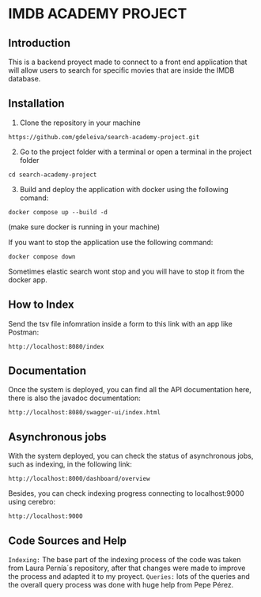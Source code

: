 # IMDB ACADEMY PROJECT
## Introduction

This is a backend proyect made to connect to a front end application that will allow users to search for specific movies that are inside the IMDB database.

## Installation
1. Clone the repository in your machine
```
https://github.com/gdeleiva/search-academy-project.git
```
2. Go to the project folder with a terminal or open a terminal in the project folder
```
cd search-academy-project
```
3. Build and deploy the application with docker using the following comand:
```
docker compose up --build -d
```
(make sure docker is running in your machine)

If you want to stop the application use the following command:
```
docker compose down
```
Sometimes elastic search wont stop and you will have to stop it from the docker app.

## How to Index

Send the tsv file infomration inside a form to this link with an app like Postman:

```
http://localhost:8080/index
```


## Documentation
Once the system is deployed, you can find all the API documentation here, there is also the javadoc documentation:
```
http://localhost:8080/swagger-ui/index.html
```

## Asynchronous jobs
With the system deployed, you can check the status of asynchronous jobs, such as indexing, in the following link:
```
http://localhost:8000/dashboard/overview
```
Besides, you can check indexing progress connecting to localhost:9000 using cerebro:
```
http://localhost:9000
```

## Code Sources and Help
 
```Indexing:``` 
The base part of the indexing process of the code was taken from Laura Pernía´s repository, after that changes were made to improve
the process and adapted it to my proyect.
```Queries:```
lots of the queries and the overall query process was done with huge help from Pepe Pérez.
 
